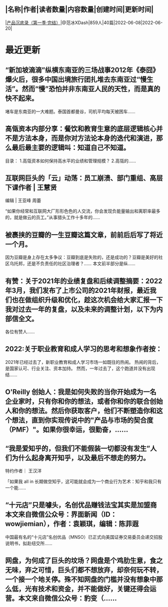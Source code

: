 |名称|作者|读者数量|内容数量|创建时间|更新时间|
---
|[产品沉底录（第一季·完结）](https://xiaobot.net/p/pmsink?refer=0b133df9-27dc-423b-8101-639049001c13)|@范冰XDash|859人|40篇|2022-06-08|2022-06-20|

# 最近更新
## “新加坡滴滴”纵横东南亚的三场战事2012年《泰囧》爆火后，很多中国出境旅行团扎堆去东南亚过“慢生活”。然而“慢”恐怕并非东南亚人民的天性，而是真的快不起来。
堵车是东南亚的一大难题。泰国首都曼谷，司机平均每天被困车......
## 高瓴资本内部分享：餐饮和教育生意的底层逻辑核心并不是方法本身，而是你对方法论本身的迭代和演进，那么最后最主要的逻辑叫：知道自己不知道。
目录：
1.高瓴资本如何保持高水平的业绩和管理规模？
2.高瓴的......
## 互联网巨头的「云」动荡：员工崩溃、部门重组、高层下课作者 | 王慧贤
编辑 | 王亚峰 周蕾

“如果你经常和互联网大厂形形色色的人交流，你会发现负能量输出和离职率最多的，就是做云的员工。”从事猎头工作十多年的......
## 被裹挟的豆瓣的一生豆瓣这篇文章，前前后后写了将近一个月。
因为豆瓣是身上存在太多争议：豆瓣到底是失败的，还是成功的？豆瓣是美好的社区乌托邦，还是不负责任的社区治理者？……
本文前半部分是纵......
## 有赞：关于2021年的业绩复盘和后续调整摘要：2022年3月，我们发布了上市公司的2021年财报，最近我们也在做组织升级和优化，趁这次机会给大家汇报一下我对过去一年的复盘，以及未来的调整计划，以下为内部信全文。
各位有赞人......
## 2022:关于职业教育和成人学习的思考和想象作者按：
2021年已经过去了，新职业教育和成人学习市场一如既往的热闹。
热闹的背后，是国家认可、行业关注、资本加持。
然而，一年过去了，这个跑道并没有出现结......
## O'Reilly 创始人：我是如何失败的当你开始成为一名企业家时，只有你和你的想法，或者你和你的联合创始人和你的想法。然后你获取客户，他们不断塑造你和这个想法，直到你实现传说中的"产品与市场的契合度（PMF）"。如果你很幸运，很勤奋，......
## “我是爱知乎的，但我们不能假装一切都没有发生”人们为什么起身离开知乎，以及最后不想走的努力。
特约作者｜ 王汉洋

「如果我 all in 长期做空知乎，这可能就会成为一个商业行为艺术：知乎和我只有一个能......
## “十元店”只是噱头，名创优品赚钱法宝其实是加盟商本文来自微信公众号：界面新闻（ID：wowjiemian），作者：袁颖琪，编辑：陈菲遐
中国最有名的“十元店”名创优品（MNSO）已正式向美国证券交易委员会递交招股说明书，拟赴纽交所......
## 网盘，为何成了巨头的坟场？网盘是个鸡肋生意，食之无味，弃之可惜，巨头们都不想放弃，却奈何玩不转，一个接一个地关停。殊不知网盘的门槛并没有想象中那么低，光有技术和资金，并不能做好，关键还得会运营。本文来自微信公众号：豹变（......

